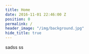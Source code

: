 ```yaml
---
title: Home
date: 2016-11-01 22:46:00 Z
position: 0
permalink: /
header_image: "/img/background.jpg"
hide_title: true
---
```

sadss
ss
